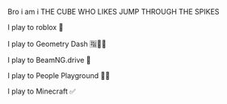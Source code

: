 Bro i am i THE CUBE WHO LIKES JUMP THROUGH THE SPIKES

I play to roblox 🔲

I play to Geometry Dash 🈯🔺🔺

I play to BeamNG.drive 🚗

I play to People Playground 🧟‍♂️

I play to Minecraft ✅
